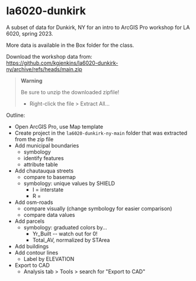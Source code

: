 # la6020-dunkirk

A subset of data for Dunkirk, NY for an intro to ArcGIS Pro workshop for LA 6020, spring 2023.

More data is available in the Box folder for the class.


Download the workshop data from:  
<https://github.com/kgjenkins/la6020-dunkirk-ny/archive/refs/heads/main.zip>

> **Warning**
>
> Be sure to unzip the downloaded zipfile!
> * Right-click the file > Extract All...

Outline:

* Open ArcGIS Pro, use Map template
* Create project in the `la6020-dunkirk-ny-main` folder that was extracted from the zip file
* Add municipal boundaries
    * symbology
    * identify features
    * attribute table
* Add chautauqua streets
    * compare to basemap
    * symbology: unique values by SHIELD
        * I = interstate
        * R = 
* Add osm-roads
    * compare visually (change symbology for easier comparison)
    * compare data values
* Add parcels
    * symbology: graduated colors by...
        * Yr_Built -- watch out for 0!
        * Total_AV, normalized by STArea
* Add buildings
* Add contour lines
    * Label by ELEVATION
* Export to CAD
    * Analysis tab > Tools > search for "Export to CAD"

